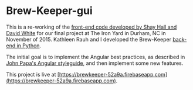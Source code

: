 # Brew-Keeper-gui

This is a re-working of the [front-end code developed by Shay Hall and David
White](https://github.com/Brew-Keeper/brew-keeper-gui) for our final project at
The Iron Yard in Durham, NC in November of 2015. Kathleen Rauh and I
developed the Brew-Keeper [back-end in
Python](https://github.com/Brew-Keeper/brew-keeper-api).

The initial goal is to implement the Angular best practices, as described in
[John Papa's Angular
styleguide](https://github.com/johnpapa/angular-styleguide/tree/master/a1), and
then implement some new features.

This project is live at
[https://brewkeeper-52a9a.firebaseapp.com](https://brewkeeper-52a9a.firebaseapp.com).
